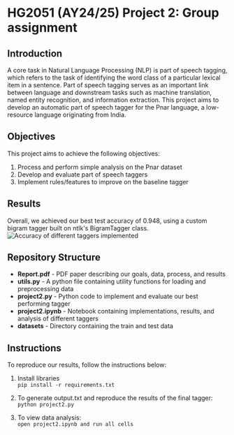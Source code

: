 # HG2051 (AY24/25) Project 2: Group assignment

## Introduction
A core task in Natural Language Processing (NLP) is part of speech tagging, which refers to the task of identifying the word class of a particular lexical item in a sentence. Part of speech tagging serves as an important link between language and downstream tasks such as machine translation, named entity recognition, and information extraction. This project aims to develop an automatic part of speech tagger for the Pnar language, a low-resource language originating from India.

## Objectives
This project aims to achieve the following objectives:
1. Process and perform simple analysis on the Pnar dataset
2. Develop and evaluate part of speech taggers
3. Implement rules/features to improve on the baseline tagger

## Results
Overall, we achieved our best test accuracy of 0.948, using a custom bigram tagger built on ntlk's BigramTagger class.
![Accuracy of different taggers implemented](/misc/results.png)

## Repository Structure

- **Report.pdf** - PDF paper describing our goals, data, process, and results
- **utils.py** - A python file containing utility functions for loading and preprocessing data
- **project2.py** - Python code to implement and evaluate our best performing tagger
- **project2.ipynb** - Notebook containing implementations, results, and analysis of different taggers
- **datasets** - Directory containing the train and test data

## Instructions
To reproduce our results, follow the instructions below:
1. Install libraries\
```pip install -r requirements.txt```

2. To generate output.txt and reproduce the results of the final tagger:\
```python project2.py```

3. To view data analysis:\
```open project2.ipynb and run all cells```

